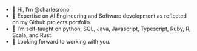 - 👋 Hi, I’m @charlesrono
- 🌱 Expertise on AI Engineering and Software development as reflected on my Github projects portfolio.
- 👀 I’m self-taught on python, SQL, Java, Javascript, Typescript, Ruby, R, Scala, and Rust.
- 🌱 Looking forward to working with you.

